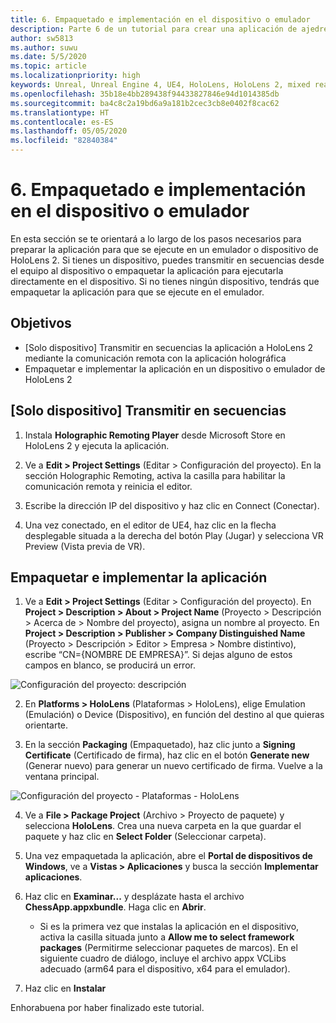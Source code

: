 ```yaml
---
title: 6. Empaquetado e implementación en el dispositivo o emulador
description: Parte 6 de un tutorial para crear una aplicación de ajedrez sencilla con Unreal Engine 4 y el complemento UX Tools de Mixed Reality Toolkit.
author: sw5813
ms.author: suwu
ms.date: 5/5/2020
ms.topic: article
ms.localizationpriority: high
keywords: Unreal, Unreal Engine 4, UE4, HoloLens, HoloLens 2, mixed reality, tutorial, getting started, mrtk, uxt, UX Tools, documentation
ms.openlocfilehash: 35b18e4bb289438f94433827846e94d1014385db
ms.sourcegitcommit: ba4c8c2a19bd6a9a181b2cec3cb8e0402f8cac62
ms.translationtype: HT
ms.contentlocale: es-ES
ms.lasthandoff: 05/05/2020
ms.locfileid: "82840384"
---
```

# <a name="6-packaging--deploying-to-device-or-emulator"></a>6. Empaquetado e implementación en el dispositivo o emulador

En esta sección se te orientará a lo largo de los pasos necesarios para preparar la aplicación para que se ejecute en un emulador o dispositivo de HoloLens 2. Si tienes un dispositivo, puedes transmitir en secuencias desde el equipo al dispositivo o empaquetar la aplicación para ejecutarla directamente en el dispositivo. Si no tienes ningún dispositivo, tendrás que empaquetar la aplicación para que se ejecute en el emulador. 

## <a name="objectives"></a>Objetivos

* [Solo dispositivo] Transmitir en secuencias la aplicación a HoloLens 2 mediante la comunicación remota con la aplicación holográfica
* Empaquetar e implementar la aplicación en un dispositivo o emulador de HoloLens 2

## <a name="device-only-stream"></a>[Solo dispositivo] Transmitir en secuencias

1.  Instala **Holographic Remoting Player** desde Microsoft Store en HoloLens 2 y ejecuta la aplicación.

2.  Ve a **Edit > Project Settings** (Editar > Configuración del proyecto). En la sección Holographic Remoting, activa la casilla para habilitar la comunicación remota y reinicia el editor.

3.  Escribe la dirección IP del dispositivo y haz clic en Connect (Conectar).

4.  Una vez conectado, en el editor de UE4, haz clic en la flecha desplegable situada a la derecha del botón Play (Jugar) y selecciona VR Preview (Vista previa de VR).

## <a name="package-and-deploy-your-app"></a>Empaquetar e implementar la aplicación 

1.  Ve a **Edit > Project Settings** (Editar > Configuración del proyecto). En **Project > Description > About > Project Name** (Proyecto > Descripción > Acerca de > Nombre del proyecto), asigna un nombre al proyecto. En **Project > Description > Publisher > Company Distinguished Name** (Proyecto > Descripción > Editor > Empresa > Nombre distintivo), escribe “CN={NOMBRE DE EMPRESA}”. Si dejas alguno de estos campos en blanco, se producirá un error. 

![Configuración del proyecto: descripción](images/unreal-uxt/6-cn.PNG)

2.  En **Platforms > HoloLens** (Plataformas > HoloLens), elige Emulation (Emulación) o Device (Dispositivo), en función del destino al que quieras orientarte.

3.  En la sección **Packaging** (Empaquetado), haz clic junto a **Signing Certificate** (Certificado de firma), haz clic en el botón **Generate new** (Generar nuevo) para generar un nuevo certificado de firma. Vuelve a la ventana principal.

![Configuración del proyecto - Plataformas - HoloLens](images/unreal-uxt/6-packaging.PNG)

4.  Ve a **File > Package Project** (Archivo > Proyecto de paquete) y selecciona **HoloLens**. Crea una nueva carpeta en la que guardar el paquete y haz clic en **Select Folder** (Seleccionar carpeta). 

5.  Una vez empaquetada la aplicación, abre el **Portal de dispositivos de Windows**, ve a **Vistas > Aplicaciones** y busca la sección **Implementar aplicaciones**.

6.  Haz clic en **Examinar...** y desplázate hasta el archivo **ChessApp.appxbundle**. Haga clic en **Abrir**. 

    * Si es la primera vez que instalas la aplicación en el dispositivo, activa la casilla situada junto a **Allow me to select framework packages** (Permitirme seleccionar paquetes de marcos). En el siguiente cuadro de diálogo, incluye el archivo appx VCLibs adecuado (arm64 para el dispositivo, x64 para el emulador). 

7.  Haz clic en **Instalar**

Enhorabuena por haber finalizado este tutorial.  